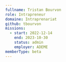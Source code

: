 ```yaml
---
fullname: Tristan Bourvon
role: Intrapreneur
domaine: Intraprenariat
github: tbourvon
missions:
  - start: 2022-12-14
    end: 2023-10-30
    status: admin
    employer: ADEME
memberType: beta
---
```



